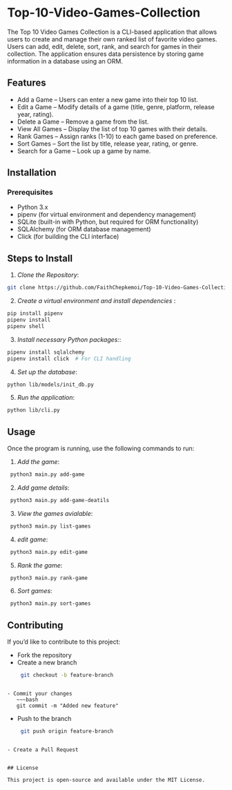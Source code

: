 # Top-10-Video-Games-Collection
The Top 10 Video Games Collection is a CLI-based application that allows users to create and manage their own ranked list of favorite video games. Users can add, edit, delete, sort, rank, and search for games in their collection. The application ensures data persistence by storing game information in a database using an ORM.

## Features

- Add a Game – Users can enter a new game into their top 10 list.
- Edit a Game – Modify details of a game (title, genre, platform, release year, rating).
- Delete a Game – Remove a game from the list.
- View All Games – Display the list of top 10 games with their details.
- Rank Games – Assign ranks (1-10) to each game based on preference.
- Sort Games – Sort the list by title, release year, rating, or genre.
- Search for a Game – Look up a game by name.

## Installation

 ### Prerequisites

- Python 3.x
- pipenv (for virtual environment and dependency management)
- SQLite (built-in with Python, but required for ORM functionality)
- SQLAlchemy (for ORM database management)
- Click (for building the CLI interface)

## Steps to Install

1. *Clone the Repository*:
~~~bash
git clone https://github.com/FaithChepkemoi/Top-10-Video-Games-Collection
~~~

2. *Create a virtual environment and install dependencies* :
~~~bash
pip install pipenv 
pipenv install
pipenv shell
~~~

3. *Install necessary Python packages:*:
~~~bash
pipenv install sqlalchemy
pipenv install click  # For CLI handling
~~~

4. *Set up the database*:
~~~bash
python lib/models/init_db.py
~~~
5. *Run the application*:
~~~bash
python lib/cli.py
~~~

## Usage
Once the program is running, use the following commands to run:
 1. *Add the game*:
   ~~~bash
    python3 main.py add-game
~~~
 2. *Add game details*:
   ~~~bash
    python3 main.py add-game-deatils
~~~
 3. *View the  games avialable*:
   ~~~bash
    python3 main.py list-games
~~~
 4. *edit game*:
   ~~~bash
    python3 main.py edit-game
~~~

 5. *Rank the game*:
   ~~~bash
    python3 main.py rank-game
~~~

 6. *Sort games*:
   ~~~bash
    python3 main.py sort-games
~~~

## Contributing

If you’d like to contribute to this project:

- Fork the repository
- Create a new branch 
   ~~~bash
    git checkout -b feature-branch
~~~

- Commit your changes 
   ~~~bash
   git commit -m "Added new feature"
~~~

- Push to the branch 
   ~~~bash
    git push origin feature-branch
~~~

- Create a Pull Request


## License

This project is open-source and available under the MIT License.

